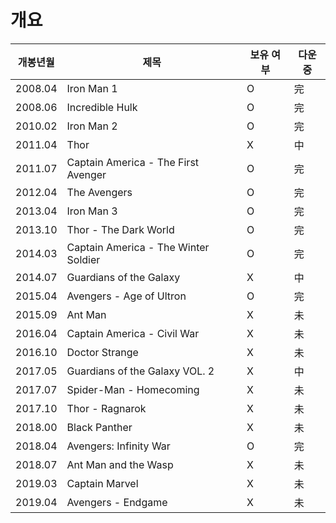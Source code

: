 # 개요
|개봉년월|제목									|보유 여부|다운중 	| 
|-------|---------------------------------------|--------|----------|
|2008.04|Iron Man 1								|O       |完     	|
|2008.06|Incredible Hulk						|O       |完     	|
|2010.02|Iron Man 2								|O       |完     	|
|2011.04|Thor									|X       |中     	|
|2011.07|Captain America - The First Avenger    |O       |完     	|
|2012.04|The Avengers							|O       |完     	|
|2013.04|Iron Man 3 							|O		 |完     	|
|2013.10|Thor - The Dark World					|O       |完     	|
|2014.03|Captain America - The Winter Soldier   |O       |完     	|
|2014.07|Guardians of the Galaxy				|X       |中     	|
|2015.04|Avengers - Age of Ultron				|O       |完     	|
|2015.09|Ant Man								|X       |未     	|
|2016.04|Captain America - Civil War			|X       |未     	|
|2016.10|Doctor Strange							|X       |未     	|
|2017.05|Guardians of the Galaxy VOL. 2			|X       |中     	|
|2017.07|Spider-Man - Homecoming				|X       |未     	|
|2017.10|Thor - Ragnarok						|X       |未     	|
|2018.00|Black Panther							|X       |未     	|
|2018.04|Avengers: Infinity War					|O       |完     	|
|2018.07|Ant Man and the Wasp					|X       |未     	|
|2019.03|Captain Marvel							|X       |未     	|
|2019.04|Avengers - Endgame						|X       |未     	|
<!--stackedit_data:
eyJoaXN0b3J5IjpbNTk3Nzk1OTc2LDExODEwNTczODYsMTE4MT
UzNjcxNCwtMTk4MzYyMDU4OSw3MTcwNjM0MjldfQ==
-->